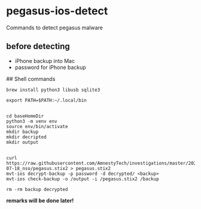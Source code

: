 # pegasus-ios-detect
Commands to detect pegasus malware
## before detecting
 - iPhone backup into Mac
 - password for iPhone backup

## Shell commands

```console
brew install python3 libusb sqlite3

export PATH=$PATH:~/.local/bin


cd baseHomeDir
python3 -m venv env
source env/bin/activate
mkdir backup
mkdir decripted
mkdir output


curl https://raw.githubusercontent.com/AmnestyTech/investigations/master/2021-07-18_nso/pegasus.stix2 > pegasus.stix2
mvt-ios decrypt-backup -p password -d decrypted/ <backup>
mvt-ios check-backup -o /output -i /pegasus.stix2 /backup

rm -rm backup decrypted 
```
**remarks will be done later!**
